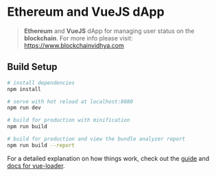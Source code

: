 # Ethereum and VueJS dApp

> **Ethereum** and **VueJS** dApp for managing user status on the **blockchain**. For more info please visit:
https://www.blockchainvidhya.com

## Build Setup

``` bash
# install dependencies
npm install

# serve with hot reload at localhost:8080
npm run dev

# build for production with minification
npm run build

# build for production and view the bundle analyzer report
npm run build --report
```

For a detailed explanation on how things work, check out the [guide](http://vuejs-templates.github.io/webpack/) and [docs for vue-loader](http://vuejs.github.io/vue-loader).

